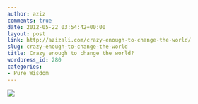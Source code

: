 ```yaml
---
author: aziz
comments: true
date: 2012-05-22 03:54:42+00:00
layout: post
link: http://azizali.com/crazy-enough-to-change-the-world/
slug: crazy-enough-to-change-the-world
title: Crazy enough to change the world?
wordpress_id: 280
categories:
- Pure Wisdom
---
```


[![](http://azizali.com/wp-content/uploads/2012/05/change-the-world.jpg)](http://azizali.com/wp-content/uploads/2012/05/change-the-world.jpg)
